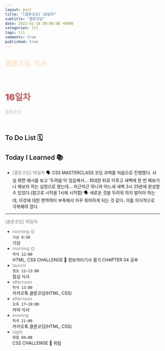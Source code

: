 ```yaml
---
layout: post
title: "[클론코딩] 16일차"
subtitle: "클론코딩"
date: 2022-01-18 09:00:00 +0900
categories: til
tags: til
comments: true
published: true
---
```


## <span style="color:Bisque;font-size: 22px">클론코딩, TUE</span>

<br />

# **<span style="font-weight:900;color:indianred">16일차</span>**

**<span style="color:lightgray">클론코딩</span>**

<br />

## <span style="font-weight:600">To Do List</span> 🗓

## <span style="font-weight:600">Today I Learned</span> 📚

- <span style="color:gray">[클론코딩] 16일차</span>
   🗣 CSS MASTERCLASS 코딩 과제를 처음으로 진행했다. 사실 화면 예시를 보고 '두려움'이 엄습해서... 최대한 뒤로 미루고 새벽에 한 번 해보기나 해보자 하는 심정으로 했는데... 차근차근 하니까 어느새 새벽 3시 25분에 완성할 수 있었다.(참고로 시작을 1시에 시작함)
  🗣 새로운 것을 두려워 하지 말아야 하는데, 이것에 대한 면역력이 부족해서 자꾸 회피하게 되는 것 같다. 이를 의식적으로 극복해야 겠다.

---

<span style="color:gray">[클론코딩] 16일차</span>

- <span style="color:gray">morning 🌞</span> <br>
  `기상 9:50` <br>
  기상
- <span style="color:gray">morning 🌞</span> <br>
  `착석 12:00` <br>
  HTML, CSS CHALLENGE 👑
  정보처리기사 필기 CHAPTER 04 공부
- <span style="color:gray">launch</span> <br>
  `정오 12~13:00`<br>
  점심 식사
- <span style="color:gray">afternoon</span> <br>
  `착석 13:00`<br>
  카카오톡 클론코딩(HTML, CSS)
- <span style="color:gray">afternoon</span> <br>
  `오후 17~18:00`<br>
  저녁 식사
- <span style="color:gray">evening</span> <br>
  `착석 21:00`<br>
  카카오톡 클론코딩(HTML, CSS)
- <span style="color:gray">night</span> <br>
  `취침 04:00`<br>
  CSS CHALLENGE 👑
  취침